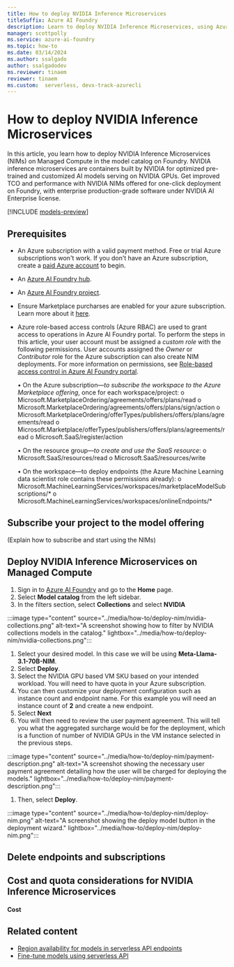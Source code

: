 ```yaml
---
title: How to deploy NVIDIA Inference Microservices
titleSuffix: Azure AI Foundry
description: Learn to deploy NVIDIA Inference Microservices, using Azure AI Foundry.
manager: scottpolly
ms.service: azure-ai-foundry
ms.topic: how-to
ms.date: 03/14/2024
ms.author: ssalgado
author: ssalgadodev
ms.reviewer: tinaem
reviewer: tinaem
ms.custom:  serverless, devx-track-azurecli
---
```


# How to deploy NVIDIA Inference Microservices

In this article, you learn how to deploy NVIDIA Inference Microservices (NIMs) on Managed Compute in the model catalog on Foundry​. NVIDIA inference microservices are containers built by NVIDIA for optimized pre-trained and customized AI models serving on NVIDIA GPUs​. 
Get improved TCO and performance with NVIDIA NIMs offered for one-click deployment on Foundry, with enterprise production-grade software under NVIDIA AI Enterprise license. 

[!INCLUDE [models-preview](../includes/models-preview.md)]

## Prerequisites

- An Azure subscription with a valid payment method. Free or trial Azure subscriptions won't work. If you don't have an Azure subscription, create a [paid Azure account](https://azure.microsoft.com/pricing/purchase-options/pay-as-you-go) to begin.

- An [Azure AI Foundry hub](create-azure-ai-resource.md).

- An [Azure AI Foundry project](create-projects.md).

- Ensure Marketplace purcharses are enabled for your azure subscription. Learn more about it [here](https://learn.microsoft.com/en-us/azure/cost-management-billing/manage/enable-marketplace-purchases).

- Azure role-based access controls (Azure RBAC) are used to grant access to operations in Azure AI Foundry portal. To perform the steps in this article, your user account must be assigned a _custom role_ with the following permissions. User accounts assigned the _Owner_ or _Contributor_ role for the Azure subscription can also create NIM deployments. For more information on permissions, see [Role-based access control in Azure AI Foundry portal](../concepts/rbac-ai-foundry.md).

    •	On the Azure subscription—*to subscribe the workspace to the Azure Marketplace offering*, once for each workspace/project:
        o	Microsoft.MarketplaceOrdering/agreements/offers/plans/read
        o	Microsoft.MarketplaceOrdering/agreements/offers/plans/sign/action
        o	Microsoft.MarketplaceOrdering/offerTypes/publishers/offers/plans/agreements/read
        o	Microsoft.Marketplace/offerTypes/publishers/offers/plans/agreements/read
        o	Microsoft.SaaS/register/action

    •	On the resource group—*to create and use the SaaS resource*:
        o   Microsoft.SaaS/resources/read
        o	Microsoft.SaaS/resources/write

    •	On the workspace—to deploy endpoints (the Azure Machine Learning data scientist role contains these permissions already):
        o	Microsoft.MachineLearningServices/workspaces/marketplaceModelSubscriptions/*
        o	Microsoft.MachineLearningServices/workspaces/onlineEndpoints/*

## Subscribe your project to the model offering

(Explain how to subscribe and start using the NIMs)

## Deploy NVIDIA Inference Microservices on Managed Compute

1. Sign in to [Azure AI Foundry](https://ai.azure.com) and go to the **Home** page.
1. Select **Model catalog** from the left sidebar.
1. In the filters section, select **Collections** and select **NVIDIA**

:::image type="content" source="../media/how-to/deploy-nim/nvidia-collections.png" alt-text="A screenshot showing how to filter by NVIDIA collections models in the catalog." lightbox="../media/how-to/deploy-nim/nvidia-collections.png":::  

1. Select your desired model. In this case we will be using **Meta-Llama-3.1-70B-NIM**.
1. Select **Deploy**.
1. Select the NVIDIA GPU based VM SKU based on your intended workload. You will need to have quota in your Azure subscription.
1. You can then customize your deployment configuration such as instance count and endpoint name. For this example you will need an instance count of **2** and create a new endpoint. 
1. Select **Next**
1. You will then need to review the user payment agreement. This will tell you what the aggregated surcharge would be for the deployment, which is a function of number of NVIDIA GPUs in the VM instance selected in the previous steps.

:::image type="content" source="../media/how-to/deploy-nim/payment-description.png" alt-text="A screenshot showing the necessary user payment agreement detailing how the user will be charged for deploying the models." lightbox="../media/how-to/deploy-nim/payment-description.png":::  

1. Then, select **Deploy**.

:::image type="content" source="../media/how-to/deploy-nim/deploy-nim.png" alt-text="A screenshot showing the deploy model button in the deployment wizard." lightbox="../media/how-to/deploy-nim/deploy-nim.png"::: 


## Delete endpoints and subscriptions


## Cost and quota considerations for NVIDIA Inference Microservices


#### Cost 




## Related content

* [Region availability for models in serverless API endpoints](deploy-models-serverless-availability.md)
* [Fine-tune models using serverless API](../how-to/fine-tune-serverless.md)
